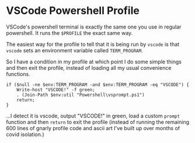 # VSCode Powershell Profile

VSCode's powershell terminal is exactly the same one you use in regular powershell.  It runs the `$PROFILE` the exact same way.

The easiest way for the profile to tell that it is being run by `vscode` is that `vscode` sets an environment variable called `TERM_PROGRAM`. 

So I have a condition in my profile at which point I do some simple things and then exit the profile, instead of loading all my usual convenience functions.


	if ($null -ne $env:TERM_PROGRAM -and $env:TERM_PROGRAM -eq "VSCODE") {
		Write-host "VSCODE!" -f green;
		. (Join-Path $env:util "Powershell\vsprompt.ps1")
		return;
	}

...I detect it is vscode, output "VSCODE!" in green, load a custom `prompt` function and then `return` to exit the profile (instead of running the remaining 600 lines of gnarly profile code and ascii art I've built up over months of covid isolation.)